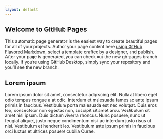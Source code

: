 ```yaml
---
layout: default
---
```


## Welcome to GitHub Pages
This automatic page generator is the easiest way to create beautiful pages for all of your projects. Author your page content here 
<a href="https://guides.github.com/features/mastering-markdown/" target="_blank">using GitHub Flavored Markdown</a>, select a template crafted by a designer, and publish. After your page is generated, you can check out the new gh-pages branch locally. If you’re 
using GitHub Desktop, simply sync your repository and you’ll see the new branch.

## Lorem ipsum

Lorem ipsum dolor sit amet, consectetur adipiscing elit. Nulla at libero eget odio tempus congue a at odio. Interdum et malesuada 
fames ac ante ipsum primis in faucibus. Vestibulum porta malesuada est nec volutpat. Duis eros leo, consectetur non egestas non, 
suscipit sit amet arcu. Vestibulum sit amet nisi ipsum. Duis dictum viverra rhoncus. Nunc posuere, nunc ut feugiat aliquet, justo 
neque condimentum nisi, ac interdum justo risus ut nisi. Vestibulum et hendrerit leo. Vestibulum ante ipsum primis in faucibus orci
luctus et ultrices posuere cubilia Curae.
